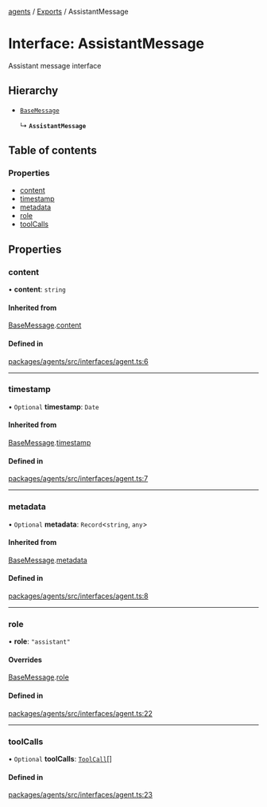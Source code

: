 <!-- 
 ⚠️  AUTO-GENERATED FILE - DO NOT EDIT MANUALLY
 This file is automatically generated by scripts/docs-generator.js
 To make changes, edit the source TypeScript files or update the generator script
-->

[agents](../../) / [Exports](../modules) / AssistantMessage

# Interface: AssistantMessage

Assistant message interface

## Hierarchy

- [`BaseMessage`](BaseMessage)

  ↳ **`AssistantMessage`**

## Table of contents

### Properties

- [content](AssistantMessage#content)
- [timestamp](AssistantMessage#timestamp)
- [metadata](AssistantMessage#metadata)
- [role](AssistantMessage#role)
- [toolCalls](AssistantMessage#toolcalls)

## Properties

### content

• **content**: `string`

#### Inherited from

[BaseMessage](BaseMessage).[content](BaseMessage#content)

#### Defined in

[packages/agents/src/interfaces/agent.ts:6](https://github.com/woojubb/robota/blob/1b62bb02b890c71ae884378577a1521b0f8628be/packages/agents/src/interfaces/agent.ts#L6)

___

### timestamp

• `Optional` **timestamp**: `Date`

#### Inherited from

[BaseMessage](BaseMessage).[timestamp](BaseMessage#timestamp)

#### Defined in

[packages/agents/src/interfaces/agent.ts:7](https://github.com/woojubb/robota/blob/1b62bb02b890c71ae884378577a1521b0f8628be/packages/agents/src/interfaces/agent.ts#L7)

___

### metadata

• `Optional` **metadata**: `Record`\<`string`, `any`\>

#### Inherited from

[BaseMessage](BaseMessage).[metadata](BaseMessage#metadata)

#### Defined in

[packages/agents/src/interfaces/agent.ts:8](https://github.com/woojubb/robota/blob/1b62bb02b890c71ae884378577a1521b0f8628be/packages/agents/src/interfaces/agent.ts#L8)

___

### role

• **role**: ``"assistant"``

#### Overrides

[BaseMessage](BaseMessage).[role](BaseMessage#role)

#### Defined in

[packages/agents/src/interfaces/agent.ts:22](https://github.com/woojubb/robota/blob/1b62bb02b890c71ae884378577a1521b0f8628be/packages/agents/src/interfaces/agent.ts#L22)

___

### toolCalls

• `Optional` **toolCalls**: [`ToolCall`](ToolCall)[]

#### Defined in

[packages/agents/src/interfaces/agent.ts:23](https://github.com/woojubb/robota/blob/1b62bb02b890c71ae884378577a1521b0f8628be/packages/agents/src/interfaces/agent.ts#L23)
